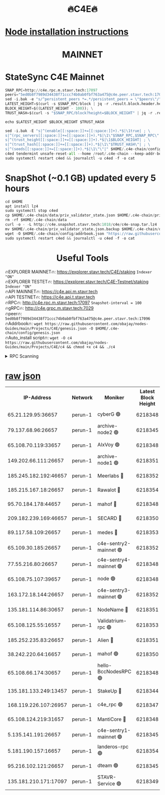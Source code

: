 <h1 align="center"> 🔥C4E🔥</h1>

[Node installation instructions](https://github.com/obajay/nodes-Guides/tree/main/Projects/C4E)
=

<h1 align="center"> MAINNET</h1>

# StateSync C4E Mainnet
```python
SNAP_RPC=http://c4e.rpc.m.stavr.tech:17097
peers="5ed0b8f7989d34438f71ccc74b0ab0fbf763a475@c4e.peer.stavr.tech:17096"
sed -i.bak -e "s/^persistent_peers *=.*/persistent_peers = \"$peers\"/" $HOME/.c4e-chain/config/config.toml
LATEST_HEIGHT=$(curl -s $SNAP_RPC/block | jq -r .result.block.header.height); \
BLOCK_HEIGHT=$((LATEST_HEIGHT - 100)); \
TRUST_HASH=$(curl -s "$SNAP_RPC/block?height=$BLOCK_HEIGHT" | jq -r .result.block_id.hash)

echo $LATEST_HEIGHT $BLOCK_HEIGHT $TRUST_HASH

sed -i.bak -E "s|^(enable[[:space:]]+=[[:space:]]+).*$|\1true| ; \
s|^(rpc_servers[[:space:]]+=[[:space:]]+).*$|\1\"$SNAP_RPC,$SNAP_RPC\"| ; \
s|^(trust_height[[:space:]]+=[[:space:]]+).*$|\1$BLOCK_HEIGHT| ; \
s|^(trust_hash[[:space:]]+=[[:space:]]+).*$|\1\"$TRUST_HASH\"| ; \
s|^(seeds[[:space:]]+=[[:space:]]+).*$|\1\"\"|" $HOME/.c4e-chain/config/config.toml
c4ed tendermint unsafe-reset-all --home /root/.c4e-chain --keep-addr-book
sudo systemctl restart c4ed && journalctl -u c4ed -f -o cat
```
# SnapShot (~0.1 GB) updated every 5 hours
```python
cd $HOME
apt install lz4
sudo systemctl stop c4ed
cp $HOME/.c4e-chain/data/priv_validator_state.json $HOME/.c4e-chain/priv_validator_state.json.backup
rm -rf $HOME/.c4e-chain/data
curl -o - -L http://c4e.snapshot.stavr.tech:1018/c4e/c4e-snap.tar.lz4 | lz4 -c -d - | tar -x -C $HOME/.c4e-chain --strip-components 2
mv $HOME/.c4e-chain/priv_validator_state.json.backup $HOME/.c4e-chain/data/priv_validator_state.json
wget -O $HOME/.c4e-chain/config/addrbook.json "https://raw.githubusercontent.com/obajay/nodes-Guides/main/Projects/C4E/addrbook.json"
sudo systemctl restart c4ed && journalctl -u c4ed -f -o cat
```
 <h1 align="center"> Useful Tools</h1>

🔥EXPLORER MAINNET🔥:  https://explorer.stavr.tech/C4E/staking            `Indexer "ON"` \
🔥EXPLORER TESTET🔥:   https://explorer.stavr.tech/C4E-Testnet/staking     `Indexer "ON"` \
🔥API MAINNET🔥:       https://c4e.api.m.stavr.tech \
🔥API TESTNET🔥:       https://c4e.api.t.stavr.tech \
🔥RPC🔥:               http://c4e.rpc.m.stavr.tech:17097                  `Snapshot-interval = 100` \
🔥gRPC🔥:              http://c4e.grpc.m.stavr.tech:7029 \
🔥peer🔥:              `5ed0b8f7989d34438f71ccc74b0ab0fbf763a475@c4e.peer.stavr.tech:17096` \
🔥Addrbook🔥:    ```wget https://raw.githubusercontent.com/obajay/nodes-Guides/main/Projects/C4E/genesis.json -O $HOME/.c4e-chain/config/genesis.json``` \
🔥Auto_install script🔥: ```wget -O c4 https://raw.githubusercontent.com/obajay/nodes-Guides/main/Projects/C4E/c4 && chmod +x c4 && ./c4```





<details>
<summary>RPC Scanning</summary>

<h2 align="center"> We scan nodes in real time every 4 hours. And we provide the final result of RPC endpoints.
We cannot influence the operation of these nodes in any way. </h2>


```python
If Voting Power is higher than 0 --> then the Node is a validator of the network and may be subject to attack and be a potential threat to the chain.
```
```python
We marked such validators with a red symbol
```

</details>

[raw json](https://rpc-check.c4e.stavr.tech/c4e/rpc-c4e-result.json)
=



<table><tr><th>IP-Address</th><th>Network</th><th>Moniker</th><th>Latest Block Height</th><th>Earliest Block Height</th><th>Catching Up</th><th>Tx Index</th><th>Voting Power</th><th>Scan Time</th></tr><tr><td>65.21.129.95:36657</td><td>perun-1</td><td>cyberG 🟢</td><td>6218348</td><td>0</td><td>False</td><td>on</td><td>0</td><td>2023-12-09T23:21:36.122987581UTC</td></tr><tr><td>79.137.68.96:26657</td><td>perun-1</td><td>archive-node2 🟢</td><td>6218345</td><td>1</td><td>False</td><td>on</td><td>0</td><td>2023-12-09T23:21:19.071267825UTC</td></tr><tr><td>65.108.70.119:33657</td><td>perun-1</td><td>AlxVoy 🟢</td><td>6218348</td><td>1</td><td>False</td><td>on</td><td>0</td><td>2023-12-09T23:21:35.351903910UTC</td></tr><tr><td>149.202.66.111:26657</td><td>perun-1</td><td>archive-node1 🟢</td><td>6218351</td><td>1</td><td>False</td><td>on</td><td>0</td><td>2023-12-09T23:21:52.101141909UTC</td></tr><tr><td>185.245.182.192:46657</td><td>perun-1</td><td>Meerlabs 🔴</td><td>6218352</td><td>1051501</td><td>False</td><td>on</td><td>493550</td><td>2023-12-09T23:21:57.723196919UTC</td></tr><tr><td>185.215.167.18:26657</td><td>perun-1</td><td>Rawalot 🔴</td><td>6218354</td><td>1090501</td><td>False</td><td>on</td><td>579034</td><td>2023-12-09T23:22:10.106270301UTC</td></tr><tr><td>95.70.184.178:44657</td><td>perun-1</td><td>mahof 🔴</td><td>6218348</td><td>2342001</td><td>False</td><td>off</td><td>1357006</td><td>2023-12-09T23:21:34.479735750UTC</td></tr><tr><td>209.182.239.169:46657</td><td>perun-1</td><td>SECARD 🔴</td><td>6218350</td><td>2616101</td><td>False</td><td>off</td><td>675729</td><td>2023-12-09T23:21:49.459784563UTC</td></tr><tr><td>89.117.58.109:26657</td><td>perun-1</td><td>medes 🔴</td><td>6218353</td><td>2826001</td><td>False</td><td>off</td><td>471345</td><td>2023-12-09T23:22:04.925726980UTC</td></tr><tr><td>65.109.30.185:26657</td><td>perun-1</td><td>c4e-sentry2-mainnet 🟢</td><td>6218352</td><td>5186001</td><td>False</td><td>on</td><td>0</td><td>2023-12-09T23:21:57.355585664UTC</td></tr><tr><td>77.55.216.80:26657</td><td>perun-1</td><td>c4e-sentry4-mainnet 🟢</td><td>6218348</td><td>5187001</td><td>False</td><td>on</td><td>0</td><td>2023-12-09T23:21:34.939269588UTC</td></tr><tr><td>65.108.75.107:39657</td><td>perun-1</td><td>node 🟢</td><td>6218348</td><td>5198801</td><td>False</td><td>on</td><td>0</td><td>2023-12-09T23:21:38.560210089UTC</td></tr><tr><td>163.172.18.144:26657</td><td>perun-1</td><td>c4e-sentry3-mainnet 🟢</td><td>6218352</td><td>5286001</td><td>False</td><td>on</td><td>0</td><td>2023-12-09T23:21:58.432548185UTC</td></tr><tr><td>135.181.114.86:30657</td><td>perun-1</td><td>NodeName 🔴</td><td>6218351</td><td>5508301</td><td>False</td><td>off</td><td>333717</td><td>2023-12-09T23:21:52.507125879UTC</td></tr><tr><td>65.108.125.55:16557</td><td>perun-1</td><td>Validatrium-rpc 🟢</td><td>6218353</td><td>5551301</td><td>False</td><td>on</td><td>0</td><td>2023-12-09T23:22:07.324548006UTC</td></tr><tr><td>185.252.235.83:26657</td><td>perun-1</td><td>Alien 🔴</td><td>6218351</td><td>5736001</td><td>False</td><td>on</td><td>380508</td><td>2023-12-09T23:21:52.812283654UTC</td></tr><tr><td>38.242.220.64:16657</td><td>perun-1</td><td>mahof 🟢</td><td>6218350</td><td>5980001</td><td>False</td><td>off</td><td>0</td><td>2023-12-09T23:21:49.771654530UTC</td></tr><tr><td>65.108.66.174:30657</td><td>perun-1</td><td>hello-BccNodesRPC 🟢</td><td>6218348</td><td>5985401</td><td>False</td><td>on</td><td>0</td><td>2023-12-09T23:21:35.754357097UTC</td></tr><tr><td>135.181.133.249:13457</td><td>perun-1</td><td>StakeUp 🔴</td><td>6218344</td><td>6015001</td><td>False</td><td>on</td><td>1357007</td><td>2023-12-09T23:21:11.753722081UTC</td></tr><tr><td>168.119.226.107:26957</td><td>perun-1</td><td>c4e_rpc 🟢</td><td>6218347</td><td>6118347</td><td>False</td><td>on</td><td>0</td><td>2023-12-09T23:21:27.554422096UTC</td></tr><tr><td>65.108.124.219:31657</td><td>perun-1</td><td>MantiCore 🔴</td><td>6218348</td><td>6118348</td><td>False</td><td>off</td><td>837559</td><td>2023-12-09T23:21:34.070386796UTC</td></tr><tr><td>5.135.141.191:26657</td><td>perun-1</td><td>c4e-sentry1-mainnet 🟢</td><td>6218345</td><td>6198001</td><td>False</td><td>on</td><td>0</td><td>2023-12-09T23:21:18.178639943UTC</td></tr><tr><td>5.181.190.157:16657</td><td>perun-1</td><td>landeros-rpc 🟢</td><td>6218354</td><td>6206101</td><td>False</td><td>on</td><td>0</td><td>2023-12-09T23:22:09.757244238UTC</td></tr><tr><td>95.216.102.121:26657</td><td>perun-1</td><td>dteam 🟢</td><td>6218345</td><td>6217001</td><td>False</td><td>on</td><td>0</td><td>2023-12-09T23:21:18.614479927UTC</td></tr><tr><td>135.181.210.171:17097</td><td>perun-1</td><td>STAVR-Service 🟢</td><td>6218349</td><td>6218001</td><td>False</td><td>on</td><td>0</td><td>2023-12-09T23:21:40.994420424UTC</td></tr></table>
